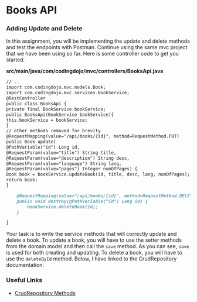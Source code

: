 # Books API

### Adding Update and Delete

In this assignment, you will be implementing the update and delete methods and test the endpoints with Postman. Continue using the same mvc project that we have been using so far. Here is some controller code to get you started.

**src/main/java/com/codingdojo/mvc/controllers/BooksApi.java**

```md
// ..
import com.codingdojo.mvc.models.Book;
import com.codingdojo.mvc.services.BookService;
@RestController
public class BooksApi {
private final BookService bookService;
public BooksApi(BookService bookService){
this.bookService = bookService;
}
// other methods removed for brevity
@RequestMapping(value="/api/books/{id}", method=RequestMethod.PUT)
public Book update(
@PathVariable("id") Long id,
@RequestParam(value="title") String title,
@RequestParam(value="description") String desc,
@RequestParam(value="language") String lang,
@RequestParam(value="pages") Integer numOfPages) {
Book book = bookService.updateBook(id, title, desc, lang, numOfPages);
return book;
}

    @RequestMapping(value="/api/books/{id}", method=RequestMethod.DELETE)
    public void destroy(@PathVariable("id") Long id) {
        bookService.deleteBook(id);
    }

}
````

Your task is to write the service methods that will correctly update and delete a book. To update a book, you will have to use the setter methods from the domain model and then call the `save` method. As you can see, `save` is used for both creating and updating. To delete a book, you will have to use the `deleteById` method. Below, I have linked to the CrudRepository documentation.

### Useful Links

- [CrudRepository Methods](https://docs.spring.io/spring-data/commons/docs/current/api/org/springframework/data/repository/CrudRepository.html)
